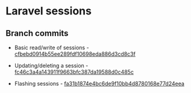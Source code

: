 # Laravel sessions
## Branch commits
- Basic read/write of sessions - [cfbebd0914b55ee289fdf10698eda886d3cd8c3f](https://github.com/kateaubreycellan-nabepero/forms-demo/commit/cfbebd0914b55ee289fdf10698eda886d3cd8c3f)

- Updating/deleting a session - [fc46c3a4a143911f9663bfc387da19588d0c485c](https://github.com/kateaubreycellan-nabepero/forms-demo/commit/fc46c3a4a143911f9663bfc387da19588d0c485c)

- Flashing sessions - [fa31b1874e4bc6de9f10bb4d8780168e77d24eea](https://github.com/kateaubreycellan-nabepero/forms-demo/commit/fa31b1874e4bc6de9f10bb4d8780168e77d24eea)